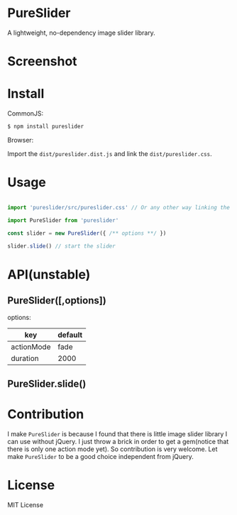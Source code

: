 # PureSlider

A lightweight, no-dependency image slider library.

# Screenshot

# Install

CommonJS:

```bash
$ npm install pureslider
```

Browser:

Import the `dist/pureslider.dist.js` and link the `dist/pureslider.css`. 

# Usage

```javascript

import 'pureslider/src/pureslider.css' // Or any other way linking the stylesheet

import PureSlider from 'pureslider'

const slider = new PureSlider({ /** options **/ })

slider.slide() // start the slider
```

# API(unstable)

## PureSlider([,options])

options:

| key        | default |
|------------|---------|
| actionMode | fade    |
| duration   | 2000    |

## PureSlider.slide()

# Contribution

I make `PureSlider` is because I found that there is little image slider library I can use without jQuery. I just throw a brick in order to get a gem(notice that there is only one action mode yet). So contribution is very welcome. Let make `PureSlider` to be a good choice independent from jQuery.

# License

MIT License